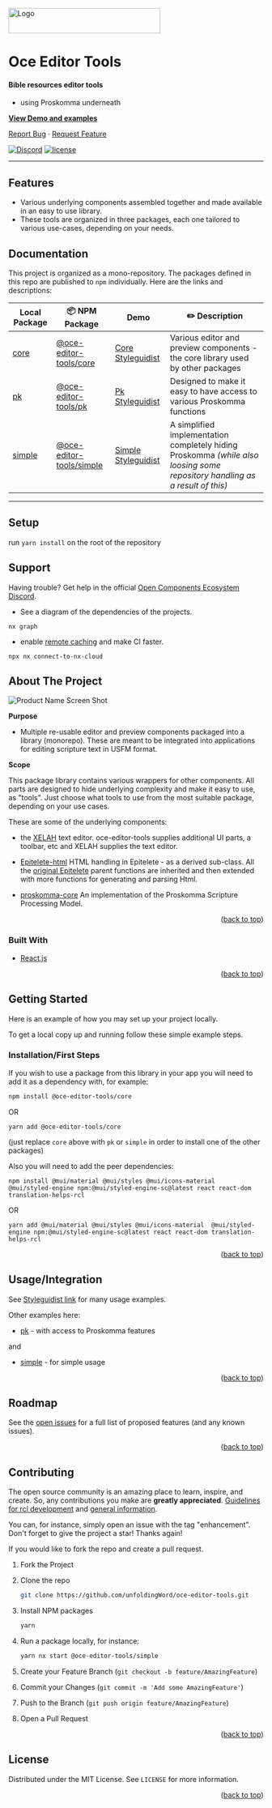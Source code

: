 <div id="top"></div>

<!-- PROJECT LOGO -->
<br />
  <a href="https://github.com/unfoldingWord">
    <img src="images/uW.png" alt="Logo" width="300" height="50">
  </a>

# Oce Editor Tools

#### Bible resources editor tools 
- using Proskomma underneath

<a href="https://oce-editor-tools-core.netlify.app/"><strong>View Demo and examples</strong></a>

<a href="https://github.com/unfoldingWord/oce-editor-tools/issues">Report Bug</a>
·
<a href="https://github.com/unfoldingWord/oce-editor-tools/issues">Request Feature</a>


<p>
<a href="https://opencomponents.io/component/unfoldingWord/findr" title="findr is part of the OCE"></a>
<a href="https://discord.com/channels/867746700390563850/867746700390563853" title="OCE discord server"><img src="https://img.shields.io/badge/Discord-%235865F2.svg?style=for-the-badge&amp;logo=discord&amp;logoColor=white" alt="Discord"></a>
<a href="https://github.com/unfoldingWord/findr/blob/HEAD/LICENSE"><img src="https://img.shields.io/badge/license-MIT-blue.svg?style=for-the-badge" alt="license"></a>
</p>

---

## Features

  - Various underlying components assembled together and made available in an easy to use library.
  - These tools are organized in three packages, each one tailored to various use-cases, depending on your needs.

## Documentation

This project is organized as a mono-repository. The packages defined in this repo are published to `npm` individually. Here are the links and descriptions:

| Local Package | 📦 NPM Package | Demo | ✏️ Description |
| - | - | - | - |
| [core](./packages/core) | [@oce-editor-tools/core](https://npmjs.com/@oce-editor-tools/core)  | [Core Styleguidist](https://oce-editor-tools-core.netlify.app/) | Various editor and preview components - the core library used by other packages|
| [pk](./packages/pk) | [@oce-editor-tools/pk](https://npmjs.com/@oce-editor-tools/pk)  | [Pk Styleguidist](https://oce-editor-tools-pk.netlify.app/) | Designed to make it easy to have access to various Proskomma functions |
| [simple](./packages/simple) | [@oce-editor-tools/simple](https://npmjs.com/@oce-editor-tools/simple)  | [Simple Styleguidist](https://simple-oce-editor-tools.netlify.app/) | A simplified implementation completely hiding Proskomma *(while also loosing some repository handling as a result of this)* |

---

## Setup

run `yarn install` on the root of the repository

## Support

Having trouble? Get help in the official [Open Components Ecosystem Discord](https://discord.com/channels/867746700390563850/1019675732324143205).


*  See a diagram of the dependencies of the projects.

  ```Shell
  nx graph  
  ```

*  enable [remote caching](https://nx.app) and make CI faster.
  ```Shell
  npx nx connect-to-nx-cloud
  ```


<!-- ABOUT THE PROJECT -->
## About The Project

![Product Name Screen Shot](./images/screenshot.png)


**Purpose**
- Multiple re-usable editor and preview components packaged into a library (monorepo). These are meant to be integrated into applications for editing scripture text in USFM format.

**Scope**

This package library contains various wrappers for other components. All parts are designed to hide underlying complexity and make it easy to use, as "tools". Just choose what tools to use from the most suitable package, depending on your use cases. 

These are some of the underlying components:

- the [XELAH](https://github.com/xelahjs/xelah) text editor. oce-editor-tools supplies additional UI parts, a toolbar, etc and XELAH supplies the text editor.

- [Epitelete-html](https://github.com/unfoldingWord/epitelete-html) HTML handling in Epitelete - as a derived sub-class. All the [original Epitelete](https://github.com/Proskomma/epitelete) parent functions are inherited and then extended with more functions for generating and parsing Html.

- [proskomma-core](https://github.com/Proskomma/proskomma-core) An implementation of the Proskomma Scripture Processing Model.

<p align="right">(<a href="#top">back to top</a>)</p>

### Built With

* [React.js](https://reactjs.org/)

<p align="right">(<a href="#top">back to top</a>)</p>


<!-- GETTING STARTED -->
## Getting Started

Here is an example of how you may set up your project locally.

To get a local copy up and running follow these simple example steps.


### Installation/First Steps

If you wish to use a package from this library in your app you will need to add it as a dependency with, for example:
```sh
npm install @oce-editor-tools/core
```
OR
```shell
yarn add @oce-editor-tools/core
```
(just replace `core` above with `pk` or `simple` in order to install one of the other packages)

Also you will need to add the peer dependencies:
```shell
npm install @mui/material @mui/styles @mui/icons-material  @mui/styled-engine npm:@mui/styled-engine-sc@latest react react-dom translation-helps-rcl
```
OR 
```shell
yarn add @mui/material @mui/styles @mui/icons-material  @mui/styled-engine npm:@mui/styled-engine-sc@latest react react-dom translation-helps-rcl
```
<p align="right">(<a href="#top">back to top</a>)</p>

<!-- USAGE EXAMPLES -->
## Usage/Integration

See [Styleguidist link](https://oce-editor-tools-core.netlify.app/) for many usage examples.

Other examples here:

 - [pk](https://oce-editor-tools-pk.netlify.app/) - with access to Proskomma features
 
  and 

 - [simple](https://npmjs.com/@oce-editor-tools/simple) - for simple usage


<p align="right">(<a href="#top">back to top</a>)</p>

<!-- ROADMAP -->
## Roadmap

See the [open issues](https://github.com/unfoldingWord/oce-editor-tools/issues) for a full list of proposed features (and any known issues).

<p align="right">(<a href="#top">back to top</a>)</p>

<!-- CONTRIBUTING -->
## Contributing

The open source community is an amazing place to learn, inspire, and create. So, any contributions you make are **greatly appreciated**.  [Guidelines for rcl development](https://forum.door43.org/t/rcl-app-development-process/605) and [general information](https://forum.door43.org).

You can, for instance, simply open an issue with the tag "enhancement".
Don't forget to give the project a star! Thanks again!

If you would like to fork the repo and create a pull request.

1. Fork the Project
2. Clone the repo
   ```sh
   git clone https://github.com/unfoldingWord/oce-editor-tools.git
   ```
3. Install NPM packages
   ```sh
   yarn
   ```
4. Run a package locally, for instance:
   ```sh
   yarn nx start @oce-editor-tools/simple
   ```

5. Create your Feature Branch (`git checkout -b feature/AmazingFeature`)
6. Commit your Changes (`git commit -m 'Add some AmazingFeature'`)
7. Push to the Branch (`git push origin feature/AmazingFeature`)
8. Open a Pull Request

<p align="right">(<a href="#top">back to top</a>)</p>

<!-- LICENSE -->
## License

Distributed under the MIT License. See `LICENSE` for more information.

<p align="right">(<a href="#top">back to top</a>)</p>



